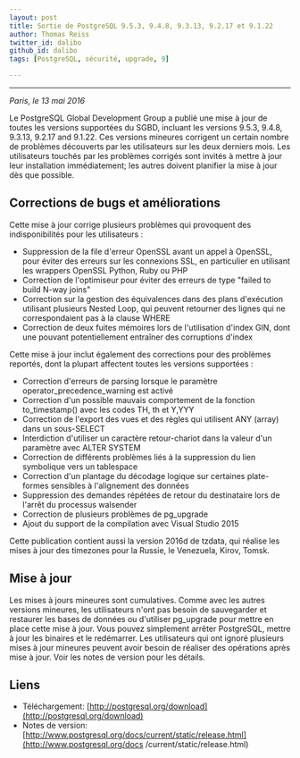 ```yaml
---
layout: post
title: Sortie de PostgreSQL 9.5.3, 9.4.8, 9.3.13, 9.2.17 et 9.1.22
author: Thomas Reiss
twitter_id: dalibo
github_id: dalibo
tags: [PostgreSQL, sécurité, upgrade, 9]

---
```


---
*Paris, le 13 mai 2016*

Le PostgreSQL Global Development Group a publié une mise à jour de toutes les versions supportées du SGBD, incluant les versions 9.5.3, 9.4.8, 9.3.13, 9.2.17 and 9.1.22. Ces versions mineures corrigent un certain nombre de problèmes découverts par les utilisateurs sur les deux derniers mois. Les utilisateurs touchés par les problèmes corrigés sont invités à mettre à jour leur installation immédiatement; les autres doivent planifier la mise à jour dès que possible.

<!--MORE-->

## Corrections de bugs et améliorations

Cette mise à jour corrige plusieurs problèmes qui provoquent des indisponibilités pour les utilisateurs :

* Suppression de la file d'erreur OpenSSL avant un appel à OpenSSL, pour éviter des erreurs sur les connexions SSL, en particulier en utilisant les wrappers OpenSSL Python, Ruby ou PHP
* Correction de l'optimiseur pour éviter des erreurs de type "failed to build N-way joins"
* Correction sur la gestion des équivalences dans des plans d'exécution utilisant plusieurs Nested Loop, qui peuvent retourner des lignes qui ne correspondaient pas à la clause WHERE
* Correction de deux fuites mémoires lors de l'utilisation d'index GIN, dont une pouvant potentiellement entraîner des corruptions d'index

Cette mise à jour inclut également des corrections pour des problèmes reportés, dont la plupart affectent toutes les versions supportées :

* Correction d'erreurs de parsing lorsque le paramètre operator_precedence_warning est activé
* Correction d'un possible mauvais comportement de la fonction to_timestamp() avec les codes TH, th et Y,YYY
* Correction de l'export des vues et des règles qui utilisent ANY (array) dans un sous-SELECT
* Interdiction d'utiliser un caractère retour-chariot dans la valeur d'un paramètre avec ALTER SYSTEM
* Correction de différents problèmes liés à la suppression du lien symbolique vers un tablespace
* Correction d'un plantage du décodage logique sur certaines plate-formes sensibles à l'alignement des données
* Suppression des demandes répétées de retour du destinataire lors de l'arrêt du processus walsender
* Correction de plusieurs problèmes de pg_upgrade
* Ajout du support de la compilation avec Visual Studio 2015

Cette publication contient aussi la version 2016d de tzdata, qui réalise les mises à jour des timezones pour la Russie, le Venezuela, Kirov, Tomsk.

## Mise à jour

Les mises à jours mineures sont cumulatives. Comme avec les autres versions mineures, les utilisateurs n'ont pas besoin de sauvegarder et restaurer les bases de données ou d'utiliser pg_upgrade pour mettre en place cette mise à jour. Vous pouvez simplement arrêter PostgreSQL, mettre à jour les binaires et le redémarrer. Les utilisateurs qui ont ignoré plusieurs mises à jour mineures peuvent avoir besoin de réaliser des opérations après mise à jour. Voir les notes de version pour les détails.

## Liens

* Téléchargement: [http://postgresql.org/download](http://postgresql.org/download)
* Notes de version: [http://www.postgresql.org/docs/current/static/release.html](http://www.postgresql.org/docs
/current/static/release.html)


